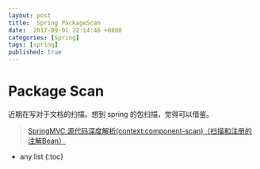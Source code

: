 ```yaml
---
layout: post
title:  Spring PackageScan
date:  2017-09-01 22:14:46 +0800
categories: [Spring]
tags: [spring]
published: true
---
```



# Package Scan

近期在写对于文档的扫描。想到 spring 的包扫描，觉得可以借鉴。


> [SpringMVC 源代码深度解析(context:component-scan)（扫描和注册的注解Bean）](https://www.2cto.com/kf/201411/349920.html)





* any list
{:toc}
